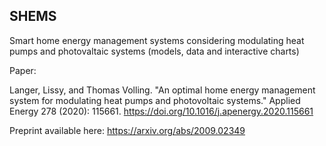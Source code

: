 ## SHEMS
Smart home energy management systems considering modulating heat pumps and photovaltaic systems (models, data and interactive charts)

Paper: 

Langer, Lissy, and Thomas Volling. "An optimal home energy management system for modulating heat pumps and photovoltaic systems." Applied Energy 278 (2020): 115661. https://doi.org/10.1016/j.apenergy.2020.115661

Preprint available here: https://arxiv.org/abs/2009.02349
